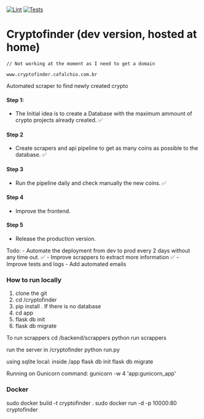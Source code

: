 [![Lint](https://github.com/cafalchio/cryptofinder/actions/workflows/lint.yaml/badge.svg)](https://github.com/cafalchio/cryptofinder/actions/workflows/lint.yaml)
[![Tests](https://github.com/cafalchio/cryptofinder/actions/workflows/tests.yaml/badge.svg)](https://github.com/cafalchio/cryptofinder/actions/workflows/tests.yaml)

# Cryptofinder (dev version, hosted at home)
    // Not working at the moment as I need to get a domain

    www.cryptofinder.cafalchio.com.br
    

Automated scraper to find newly created crypto

#### Step 1:
* The Initial idea is to create a Database with the maximum ammount of crypto projects already created. ✅ 

#### Step 2
*  Create scrapers and api pipeline to get as many coins as possible to the database. ✅ 
  
#### Step 3
* Run the pipeline daily and check manually the new coins. ✅ 

#### Step 4
* Improve the frontend.

#### Step 5
* Release the production version.
  
Todo:
    - Automate the deployment from dev to prod every 2 days without any time out. ✅ 
    - Improve scrappers to extract more information ✅ 
    - Improve tests and logs 
    - Add automated emails 


### How to run locally

1. clone the git
2. cd /cryptofinder
3. pip install .
If there is no database
4. cd app
5. flask db init
6. flask db migrate
 
 To run scrappers
 cd /backend/scrappers
 python run scrappers

 run the server
 in /cryptofinder
 python run.py


using sqlite local:
inside /app 
    flask db init
    flask db migrate

Running on Gunicorn command:
gunicorn -w 4 'app:gunicorn_app'


### Docker

sudo docker build -t cryptofinder .
sudo docker run -d -p 10000:80 cryptofinder
